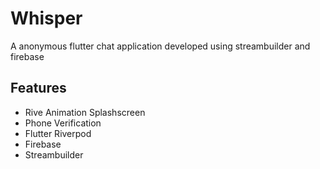 # Whisper

A anonymous flutter chat application developed using streambuilder and firebase

## Features
* Rive Animation Splashscreen
* Phone Verification
* Flutter Riverpod
* Firebase
* Streambuilder

